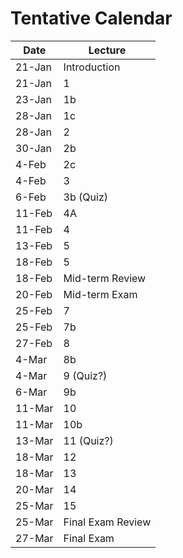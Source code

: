 # Tentative Calendar

| Date   | Lecture           |
|--------|-------------------|
| 21-Jan | Introduction      |
| 21-Jan | 1                 |
| 23-Jan | 1b                |
| 28-Jan | 1c                |
| 28-Jan | 2                 |
| 30-Jan | 2b                |
| 4-Feb  | 2c                |
| 4-Feb  | 3                 |
| 6-Feb  | 3b (Quiz)         |
| 11-Feb | 4A                 |
| 11-Feb | 4                |
| 13-Feb | 5                 |
| 18-Feb | 5                |
| 18-Feb | Mid-term Review   |
| 20-Feb | Mid-term Exam     |
| 25-Feb | 7                 |
| 25-Feb | 7b                |
| 27-Feb | 8                 |
| 4-Mar  | 8b                |
| 4-Mar  | 9  (Quiz?)        |
| 6-Mar  | 9b                |
| 11-Mar | 10                |
| 11-Mar | 10b               |
| 13-Mar | 11  (Quiz?)       |
| 18-Mar | 12                |
| 18-Mar | 13                |
| 20-Mar | 14                |
| 25-Mar | 15                |
| 25-Mar | Final Exam Review |
| 27-Mar | Final Exam        |
